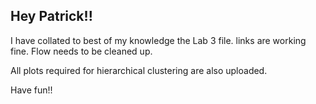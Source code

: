 
## Hey Patrick!!

I have collated to best of my knowledge the Lab 3 file. links are working fine. Flow needs to be cleaned up.

All plots required for hierarchical clustering are also uploaded.

Have fun!!
